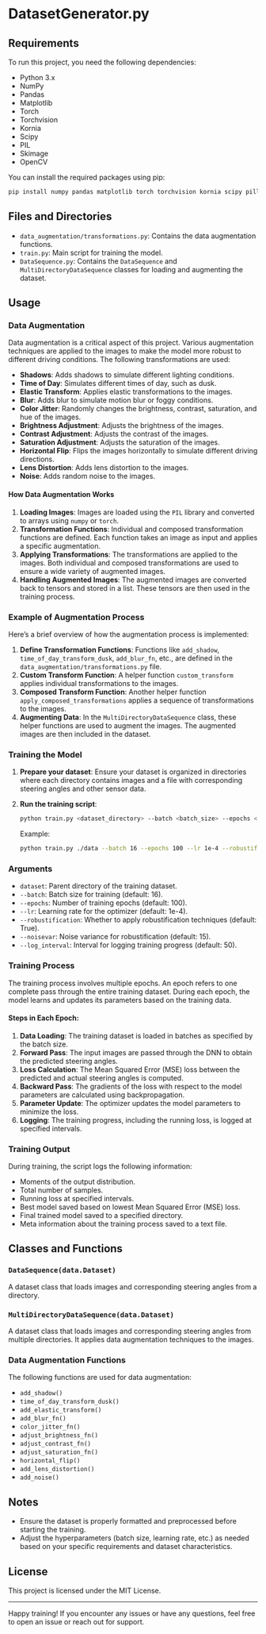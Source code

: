 
# DatasetGenerator.py

## Requirements

To run this project, you need the following dependencies:
- Python 3.x
- NumPy
- Pandas
- Matplotlib
- Torch
- Torchvision
- Kornia
- Scipy
- PIL
- Skimage
- OpenCV

You can install the required packages using pip:

```sh
pip install numpy pandas matplotlib torch torchvision kornia scipy pillow scikit-image opencv-python
```

## Files and Directories

- `data_augmentation/transformations.py`: Contains the data augmentation functions.
- `train.py`: Main script for training the model.
- `DataSequence.py`: Contains the `DataSequence` and `MultiDirectoryDataSequence` classes for loading and augmenting the dataset.

## Usage

### Data Augmentation

Data augmentation is a critical aspect of this project. Various augmentation techniques are applied to the images to make the model more robust to different driving conditions. The following transformations are used:

- **Shadows**: Adds shadows to simulate different lighting conditions.
- **Time of Day**: Simulates different times of day, such as dusk.
- **Elastic Transform**: Applies elastic transformations to the images.
- **Blur**: Adds blur to simulate motion blur or foggy conditions.
- **Color Jitter**: Randomly changes the brightness, contrast, saturation, and hue of the images.
- **Brightness Adjustment**: Adjusts the brightness of the images.
- **Contrast Adjustment**: Adjusts the contrast of the images.
- **Saturation Adjustment**: Adjusts the saturation of the images.
- **Horizontal Flip**: Flips the images horizontally to simulate different driving directions.
- **Lens Distortion**: Adds lens distortion to the images.
- **Noise**: Adds random noise to the images.

#### How Data Augmentation Works

1. **Loading Images**: Images are loaded using the `PIL` library and converted to arrays using `numpy` or `torch`.
2. **Transformation Functions**: Individual and composed transformation functions are defined. Each function takes an image as input and applies a specific augmentation.
3. **Applying Transformations**: The transformations are applied to the images. Both individual and composed transformations are used to ensure a wide variety of augmented images.
4. **Handling Augmented Images**: The augmented images are converted back to tensors and stored in a list. These tensors are then used in the training process.

### Example of Augmentation Process

Here’s a brief overview of how the augmentation process is implemented:

1. **Define Transformation Functions**: Functions like `add_shadow`, `time_of_day_transform_dusk`, `add_blur_fn`, etc., are defined in the `data_augmentation/transformations.py` file.
2. **Custom Transform Function**: A helper function `custom_transform` applies individual transformations to the images.
3. **Composed Transform Function**: Another helper function `apply_composed_transformations` applies a sequence of transformations to the images.
4. **Augmenting Data**: In the `MultiDirectoryDataSequence` class, these helper functions are used to augment the images. The augmented images are then included in the dataset.

### Training the Model

1. **Prepare your dataset**: Ensure your dataset is organized in directories where each directory contains images and a file with corresponding steering angles and other sensor data.

2. **Run the training script**:
    ```sh
    python train.py <dataset_directory> --batch <batch_size> --epochs <num_epochs> --lr <learning_rate> --robustification <True/False> --noisevar <noise_variance> --log_interval <log_interval>
    ```

   Example:
    ```sh
    python train.py ./data --batch 16 --epochs 100 --lr 1e-4 --robustification True --noisevar 15 --log_interval 50
    ```

### Arguments

- `dataset`: Parent directory of the training dataset.
- `--batch`: Batch size for training (default: 16).
- `--epochs`: Number of training epochs (default: 100).
- `--lr`: Learning rate for the optimizer (default: 1e-4).
- `--robustification`: Whether to apply robustification techniques (default: True).
- `--noisevar`: Noise variance for robustification (default: 15).
- `--log_interval`: Interval for logging training progress (default: 50).

### Training Process

The training process involves multiple epochs. An epoch refers to one complete pass through the entire training dataset. During each epoch, the model learns and updates its parameters based on the training data.

#### Steps in Each Epoch:

1. **Data Loading**: The training dataset is loaded in batches as specified by the batch size.
2. **Forward Pass**: The input images are passed through the DNN to obtain the predicted steering angles.
3. **Loss Calculation**: The Mean Squared Error (MSE) loss between the predicted and actual steering angles is computed.
4. **Backward Pass**: The gradients of the loss with respect to the model parameters are calculated using backpropagation.
5. **Parameter Update**: The optimizer updates the model parameters to minimize the loss.
6. **Logging**: The training progress, including the running loss, is logged at specified intervals.

### Training Output

During training, the script logs the following information:
- Moments of the output distribution.
- Total number of samples.
- Running loss at specified intervals.
- Best model saved based on lowest Mean Squared Error (MSE) loss.
- Final trained model saved to a specified directory.
- Meta information about the training process saved to a text file.

## Classes and Functions

### `DataSequence(data.Dataset)`

A dataset class that loads images and corresponding steering angles from a directory.

### `MultiDirectoryDataSequence(data.Dataset)`

A dataset class that loads images and corresponding steering angles from multiple directories. It applies data augmentation techniques to the images.

### Data Augmentation Functions

The following functions are used for data augmentation:

- `add_shadow()`
- `time_of_day_transform_dusk()`
- `add_elastic_transform()`
- `add_blur_fn()`
- `color_jitter_fn()`
- `adjust_brightness_fn()`
- `adjust_contrast_fn()`
- `adjust_saturation_fn()`
- `horizontal_flip()`
- `add_lens_distortion()`
- `add_noise()`

## Notes

- Ensure the dataset is properly formatted and preprocessed before starting the training.
- Adjust the hyperparameters (batch size, learning rate, etc.) as needed based on your specific requirements and dataset characteristics.

## License

This project is licensed under the MIT License.

---

Happy training! If you encounter any issues or have any questions, feel free to open an issue or reach out for support.

